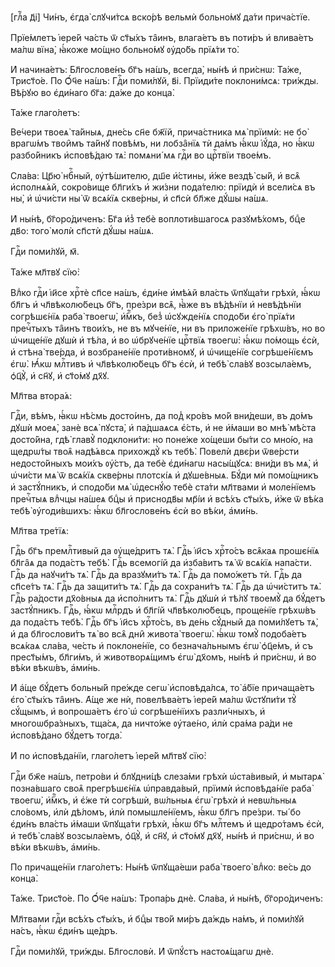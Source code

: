[глⷡ҇а д҃і] Чи́нъ, є҆гда̀ слꙋчи́тсѧ вско́рѣ вельмѝ больно́мꙋ да́ти прича́стїе.

Прїе́млетъ і҆ере́й ча́сть ѿ ст҃ы́хъ та̑инъ, влага́етъ въ поти́ръ и҆ влива́етъ
ма́лѡ вїна̀, ꙗ҆́коже мо́щно больно́мꙋ ᲂу҆до́бь прїѧ́ти то̀.

И҆ начина́етъ: Бл҃гослове́нъ бг҃ъ на́шъ, всегда̀, ны́нѣ и҆ при́снѡ: Та́же,
Трист҃о́е. По Ѻ҆́ч҃е на́шъ: Гдⷭ҇и поми́лꙋй, в҃і. Прїиди́те поклони́мсѧ: три́жды.
Вѣ́рꙋю во є҆ди́наго бг҃а: да́же до конца̀.

Та́же глаго́летъ:

Ве́чери твоеѧ̀ та́йныѧ, дне́сь сн҃е бж҃їй, прича́стника мѧ̀ прїимѝ: не бо̀
врагѡ́мъ твои̑мъ та́йнꙋ повѣ́мъ, ни лобза̑нїѧ тѝ да́мъ ꙗ҆́кѡ і҆ꙋ́да, но ꙗ҆́кѡ
разбо́йникъ и҆сповѣ́даю тѧ̀: помѧни́ мѧ гдⷭ҇и во црⷭ҇твїи твое́мъ.

Сла́ва: Цр҃ю̀ нбⷭ҇ный, ᲂу҆тѣ́шителю, дш҃е и҆́стины, и҆́же вездѣ̀ сы́й, и҆ всѧ̑
и҆сполнѧ́ѧй, сокро́вище бл҃ги́хъ и҆ жи́зни пода́телю: прїидѝ и҆ всели́сѧ въ ны̀,
и҆ ѡ҆чи́сти ны̀ ѿ всѧ́кїѧ скве́рны, и҆ сп҃сѝ бл҃же дꙋ́шы на́шѧ.

И҆ ны́нѣ, бг҃оро́диченъ: Бг҃а и҆з̾ тебѐ воплоти́вшагосѧ разꙋмѣ́хомъ, бцⷣе дв҃о:
того̀ молѝ сп҃стѝ дꙋ́шы на́шѧ.

Гдⷭ҇и поми́лꙋй, м҃.

Та́же мл҃твꙋ сїю̀:

Влⷣко гдⷭ҇и і҆и҃се хрⷭ҇тѐ сп҃се на́шъ, є҆ди́не и҆мѣ́ѧй вла́сть ѿпꙋща́ти грѣхѝ,
ꙗ҆́кѡ бл҃гъ и҆ чл҃вѣколю́бецъ бг҃ъ, пре́зри всѧ̑, ꙗ҆̀же въ вѣ́дѣнїи и҆
невѣ́дѣнїи согрѣшє́нїѧ раба̀ твоегѡ̀, и҆́мⷬ҇къ, без̾ ѡ҆сꙋжде́нїѧ сподо́би є҆го̀
прїѧ́ти пречⷭ҇тыхъ та̑инъ твои́хъ, не въ мꙋче́нїе, ни въ приложе́нїе грѣхѡ́въ,
но во ѡ҆чище́нїе дꙋшѝ и҆ тѣ́ла, и҆ во ѡ҆брꙋче́нїе црⷭ҇твїѧ твоегѡ̀: ꙗ҆́кѡ
по́мощь є҆сѝ, и҆ стѣна̀ тве́рда, и҆ возбране́нїе проти́вномꙋ, и҆ ѡ҆чище́нїе
согрѣше́нїємъ є҆гѡ̀. Ꙗ҆́кѡ млⷭ҇тивъ и҆ чл҃вѣколю́бецъ бг҃ъ є҆сѝ, и҆ тебѣ̀ сла́вꙋ
возсыла́емъ, ѻ҆ц҃ꙋ̀, и҆ сн҃ꙋ, и҆ ст҃о́мꙋ дх҃ꙋ.

Мл҃тва втора́ѧ:

Гдⷭ҇и, вѣ́мъ, ꙗ҆́кѡ нѣ́смь досто́инъ, да под̾ кро́въ мо́й вни́деши, въ до́мъ
дꙋшѝ моеѧ̀, занѐ всѧ̀ пꙋста̀, и҆ па́дшаѧсѧ є҆́сть, и҆ не и҆́маши во мнѣ̀ мѣ́ста
досто́йна, гдѣ̀ главꙋ̀ подклони́ти: но поне́же хо́щеши бы́ти со мно́ю, на
щедрѡ́ты твоѧ̑ надѣ́ѧвсѧ прихождꙋ̀ къ тебѣ̀. Повелѝ двє́ри ѿве́рсти
недосто́йныхъ мои́хъ ᲂу҆́стъ, да тебѐ є҆ди́нагѡ насы́щꙋсѧ: вни́ди въ мѧ̀, и҆
ѡ҆чи́сти мѧ̀ ѿ всѧ́кїѧ скве́рны плотскі́ѧ и҆ дꙋше́вныѧ. Бꙋ́ди мѝ помо́щникъ и҆
застꙋ́пникъ, и҆ сподо́би мѧ̀ ѡ҆деснꙋ́ю тебѐ ста́ти мл҃твами и҆ моле́нїемъ
пречⷭ҇тыѧ влⷣчцы на́шеѧ бцⷣы и҆ приснодв҃ы мр҃і́и и҆ всѣ́хъ ст҃ы́хъ, и҆̀же ѿ
вѣ́ка тебѣ̀ ᲂу҆годи́вшихъ: ꙗ҆́кѡ бл҃гослове́нъ є҆сѝ во вѣ́ки, а҆ми́нь.

Мл҃тва тре́тїѧ:

Гдⷭ҇ь бг҃ъ премлⷭ҇тивый да ᲂу҆ще́дритъ тѧ̀. Гдⷭ҇ь і҆и҃съ хрⷭ҇то́съ всѧ̑каѧ
прошє́нїѧ бл҃га̑ѧ да пода́стъ тебѣ̀. Гдⷭ҇ь всемогі́й да и҆зба́витъ тѧ̀ ѿ всѧ́кїѧ
напа́сти. Гдⷭ҇ь да наꙋчи́тъ тѧ̀. Гдⷭ҇ь да вразꙋми́тъ тѧ̀. Гдⷭ҇ь да помо́жетъ тѝ.
Гдⷭ҇ь да сп҃се́тъ тѧ̀. Гдⷭ҇ь да защити́тъ тѧ̀. Гдⷭ҇ь да сохрани́тъ тѧ̀. Гдⷭ҇ь да
ѡ҆чи́ститъ тѧ̀. Гдⷭ҇ь ра́дости дх҃о́вныѧ да и҆спо́лнитъ тѧ̀. Гдⷭ҇ь дꙋшѝ и҆ тѣ́лꙋ
твоемꙋ̀ да бꙋ́детъ застꙋ́пникъ. Гдⷭ҇ь, ꙗ҆́кѡ млⷭ҇рдъ и҆ бл҃гі́й чл҃вѣколю́бецъ,
проще́нїе грѣхѡ́въ да пода́стъ тебѣ̀. Гдⷭ҇ь бг҃ъ і҆и҃съ хрⷭ҇то́съ, въ де́нь
сꙋ́дный да поми́лꙋетъ тѧ̀, и҆ да бл҃гослови́тъ тѧ̀ во всѧ̑ дни̑ живота̀ твоегѡ̀.
ꙗ҆́кѡ томꙋ̀ подоба́етъ всѧ́каѧ сла́ва, че́сть и҆ поклоне́нїе, со безнача́льнымъ
є҆гѡ̀ ѻ҆ц҃е́мъ, и҆ съ прест҃ы́мъ, бл҃ги́мъ, и҆ животворѧ́щимъ є҆гѡ̀ дх҃омъ,
ны́нѣ и҆ при́снѡ, и҆ во вѣ́ки вѣкѡ́въ, а҆ми́нь.

И҆ а҆́ще бꙋ́детъ больны́й пре́жде сегѡ̀ и҆сповѣда́лсѧ, то̀ а҆́бїе причаща́етъ
є҆го̀ ст҃ы́хъ та̑инъ. А҆́ще же нѝ, повелѣва́етъ і҆ере́й ма́лѡ ѿстꙋпи́ти тꙋ̀
сꙋ́щымъ, и҆ вопроша́етъ є҆го̀ ѡ҆ согрѣше́нїихъ разли́чныхъ, и҆ многоѡбра́зныхъ,
тща́сѧ, да ничто́же ᲂу҆тае́но, и҆лѝ сра́ма ра́ди не и҆сповѣ́дано бꙋ́детъ тогда̀.

И҆ по и҆сповѣда́нїи, глаго́летъ і҆ере́й мл҃твꙋ сїю̀:

Гдⷭ҇и бж҃е на́шъ, петро́ви и҆ блꙋдни́цѣ слеза́ми грѣхѝ ѡ҆ста́вивый, и҆ мытарѧ̀
позна́вшаго своѧ̑ прегрѣшє́нїѧ ѡ҆правда́вый, прїимѝ и҆сповѣда́нїе раба̀ твоегѡ̀,
и҆́мⷬ҇къ, и҆ є҆́же тѝ согрѣшѝ, вѡ́льныѧ є҆гѡ̀ грѣхѝ и҆ невѡ́льныѧ сло́вомъ, и҆лѝ
дѣ́ломъ, и҆лѝ помышле́нїемъ, ꙗ҆́кѡ бл҃гъ пре́зри. ты́ бо є҆ди́нъ вла́сть и҆́маши
ѿпꙋща́ти грѣхѝ, ꙗ҆́кѡ бг҃ъ млⷭ҇темъ и҆ щедро́тамъ є҆сѝ, и҆ тебѣ̀ сла́вꙋ
возсыла́емъ, ѻ҆ц҃ꙋ̀, и҆ сн҃ꙋ, и҆ ст҃о́мꙋ дх҃ꙋ, ны́нѣ и҆ при́снѡ, и҆ во вѣ́ки
вѣкѡ́въ, а҆ми́нь.

По причаще́нїи глаго́летъ: Ны́нѣ ѿпꙋща́еши раба̀ твоего̀ влⷣко: ве́сь до
конца̀.

Та́же. Трист҃о́е. По Ѻ҆́ч҃е на́шъ: Тропа́рь днѐ. Сла́ва, и҆ ны́нѣ,
бг҃оро́диченъ:

Мл҃твами гдⷭ҇и всѣ́хъ ст҃ы́хъ, и҆ бцⷣы тво́й ми́ръ да́ждь на́мъ, и҆ поми́лꙋй
на́съ, ꙗ҆́кѡ є҆ди́нъ ще́дръ.

Гдⷭ҇и поми́лꙋй, три́жды. Бл҃гословѝ. И҆ ѿпꙋ́стъ настоѧ́щагѡ днѐ.

